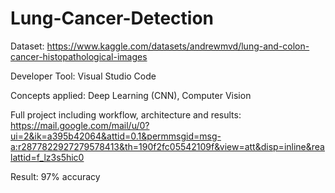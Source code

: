 # Lung-Cancer-Detection

Dataset: https://www.kaggle.com/datasets/andrewmvd/lung-and-colon-cancer-histopathological-images

Developer Tool: Visual Studio Code

Concepts applied: Deep Learning (CNN), Computer Vision

Full project including workflow, architecture and results: https://mail.google.com/mail/u/0?ui=2&ik=a395b42064&attid=0.1&permmsgid=msg-a:r2877822927279578413&th=190f2fc05542109f&view=att&disp=inline&realattid=f_lz3s5hic0

Result: 97% accuracy
